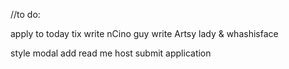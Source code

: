 //to do:

apply to today tix
write nCino guy
write Artsy lady & whashisface

style modal
add read me
host
submit application
